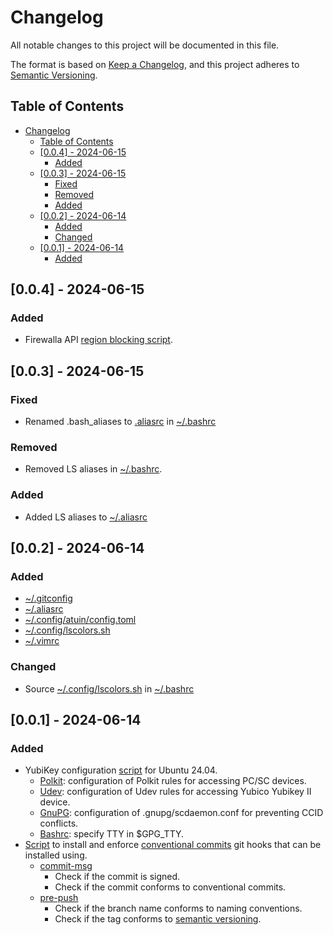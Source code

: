 # Changelog

All notable changes to this project will be documented in this file.

The format is based on [Keep a Changelog](https://keepachangelog.com/en/1.1.0/),
and this project adheres to [Semantic Versioning](https://semver.org/spec/v2.0.0.html).

## Table of Contents

- [Changelog](#changelog)
  - [Table of Contents](#table-of-contents)
  - [\[0.0.4\] - 2024-06-15](#004---2024-06-15)
    - [Added](#added)
  - [\[0.0.3\] - 2024-06-15](#003---2024-06-15)
    - [Fixed](#fixed)
    - [Removed](#removed)
    - [Added](#added-1)
  - [\[0.0.2\] - 2024-06-14](#002---2024-06-14)
    - [Added](#added-2)
    - [Changed](#changed)
  - [\[0.0.1\] - 2024-06-14](#001---2024-06-14)
    - [Added](#added-3)

## [0.0.4] - 2024-06-15

### Added

- Firewalla API [region blocking script](scripts/firewalla).

## [0.0.3] - 2024-06-15

### Fixed

- Renamed .bash_aliases to [.aliasrc](./dotfiles/.aliasrc) in [~/.bashrc](./dotfiles/.bashrc)

### Removed

- Removed LS aliases in [~/.bashrc](./dotfiles/.bashrc).

### Added

- Added LS aliases to [~/.aliasrc](./dotfiles/.aliasrc)


## [0.0.2] - 2024-06-14

### Added

- [~/.gitconfig](dotfiles/.gitconfig)
- [~/.aliasrc](dotfiles/.aliasrc)
- [~/.config/atuin/config.toml](dotfiles/.config/atuin/config.toml)
- [~/.config/lscolors.sh](dotfiles/.config/lscolors.sh)
- [~/.vimrc](dotfiles/.vimrc)

### Changed

- Source [~/.config/lscolors.sh](dotfiles/.config/lscolors.sh) in [~/.bashrc](dotfiles/.bashrc)

## [0.0.1] - 2024-06-14

### Added

- YubiKey configuration [script](scripts/yubikey/yubikey.sh) for Ubuntu 24.04.
  - [Polkit](scripts/yubikey/polkit/): configuration of Polkit rules for accessing PC/SC devices.
  - [Udev](scripts/yubikey/udev/): configuration of Udev rules for accessing Yubico Yubikey II device.
  - [GnuPG](scripts/yubikey/gnupg/): configuration of .gnupg/scdaemon.conf for preventing CCID conflicts.
  - [Bashrc](dotfiles/.bashrc): specify TTY in $GPG_TTY.
- [Script](scripts/github/hooks/hooks.sh) to install and enforce [conventional commits](https://www.conventionalcommits.org/en/v1.0.0/) git hooks
that can be installed using.
  - [commit-msg](scripts/github/hooks/commit-msg)
    - Check if the commit is signed.
    - Check if the commit conforms to conventional commits.
  - [pre-push](scripts/github/hooks/pre-push)
    - Check if the branch name conforms to naming conventions.
    - Check if the tag conforms to [semantic versioning](https://semver.org/spec/v2.0.0.html).
